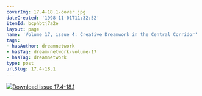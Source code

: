 ```yaml
---
coverImg: 17.4-18.1-cover.jpg
dateCreated: '1998-11-01T11:32:52'
itemId: bcphbtj7a2e
layout: page
name: 'Volume 17, issue 4: Creative Dreamwork in the Central Corridor'
tags:
- hasAuthor: dreamnetwork
- hasTag: dream-network-volume-17
- hasTag: dreamnetwork
type: post
urlSlug: 17.4-18.1
---
```

<img class="card-journal-img" src="../images/17.4-18.1-rect.jpg"/><a href="../files/pdfs/Volume_17/17.4-18.1-Dream-Network-Vol-17-No-4-&-18-No-1.pdf" download="">Download issue 17.4-18.1</a>